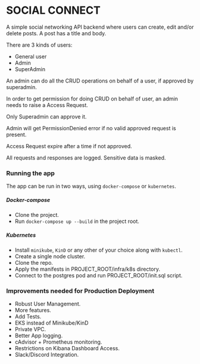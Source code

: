 # SOCIAL CONNECT
A simple social networking API backend where users can create, edit and/or delete posts.
A post has a title and body.

There are 3 kinds of users:
- General user
- Admin
- SuperAdmin

An admin can do all the CRUD operations on behalf of a user, if approved by superadmin.

In order to get permission for doing CRUD on behalf of user, an admin needs to raise a Access Request.

Only Superadmin can approve it.

Admin will get PermissionDenied error if no valid approved request is present.

Access Request expire after a time if not approved.

All requests and responses are logged.
Sensitive data is masked.


### Running the app
The app can be run in two ways, using `docker-compose` or `kubernetes`.

##### Docker-compose
- Clone the project.
- Run `docker-compose up --build` in the project root.

##### Kubernetes
- Install `minikube`, `KinD` or any other of your choice along with `kubectl`.
- Create a single node cluster.
- Clone the repo.
- Apply the manifests in PROJECT_ROOT/infra/k8s directory.
- Connect to the postgres pod and run PROJECT_ROOT/init.sql script.


### Improvements needed for Production Deployment
- Robust User Management.
- More features.
- Add Tests.
- EKS instead of Minikube/KinD
- Private VPC.
- Better App logging.
- cAdvisor + Prometheus monitoring.
- Restrictions on Kibana Dashboard Access.
- Slack/Discord Integration.


